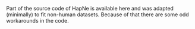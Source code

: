Part of the source code of HapNe is available here and was adapted (minimally) to fit non-human datasets. Because of that there are some odd workarounds in the code.
